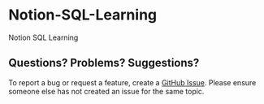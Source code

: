 # Notion-SQL-Learning
Notion SQL Learning

## Questions? Problems? Suggestions?

To report a bug or request a feature, create a [GitHub Issue](https://github.com/mergisi/Notion-SQL-Learning/issues). Please ensure someone else has not created an issue for the same topic.

